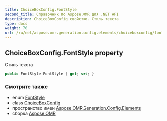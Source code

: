 ```yaml
---
title: ChoiceBoxConfig.FontStyle
second_title: Справочник по Aspose.OMR для .NET API
description: ChoiceBoxConfig свойство. Стиль текста
type: docs
weight: 70
url: /ru/net/aspose.omr.generation.config.elements/choiceboxconfig/fontstyle/
---
```

## ChoiceBoxConfig.FontStyle property

Стиль текста

```csharp
public FontStyle FontStyle { get; set; }
```

### Смотрите также

* enum [FontStyle](../../../aspose.omr.generation/fontstyle/)
* class [ChoiceBoxConfig](../)
* пространство имен [Aspose.OMR.Generation.Config.Elements](../../choiceboxconfig/)
* сборка [Aspose.OMR](../../../)


